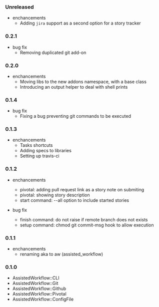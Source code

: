 ### Unreleased

* enchancements
  * Adding `jira` support as a second option for a story tracker

### 0.2.1

* bug fix
  * Removing duplicated git add-on

### 0.2.0

* enchancements
  * Moving libs to the new addons namespace, with a base class
  * Introducing an output helper to deal with shell prints
  
### 0.1.4

* bug fix
  * Fixing a bug preventing git commands to be executed
  
### 0.1.3
    
* enchancements
  * Tasks shortcuts
  * Adding specs to libraries
  * Setting up travis-ci
  
### 0.1.2

* enchancements
  * pivotal: adding pull request link as a story note on submiting
  * pivotal: showing story description
  * start command: --all option to include started stories
  
* bug fix
  * finish command: do not raise if remote branch does not exists
  * setup command: chmod git commit-msg hook to allow execution

### 0.1.1

* enchancements
  * renaming aka to aw (assisted_workflow)
  
### 0.1.0

* AssistedWorkflow::CLI
* AssistedWorkflow::Git
* AssistedWorkflow::Github
* AssistedWorkflow::Pivotal
* AssistedWorkflow::ConfigFile